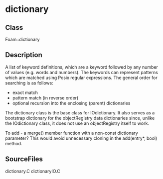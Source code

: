 # dictionary 
## Class
Foam::dictionary

## Description
A list of keyword definitions, which are a keyword followed by any number
of values (e.g. words and numbers). The keywords can represent patterns
which are matched using Posix regular expressions. The general order for
searching is as follows:
- exact match
- pattern match (in reverse order)
- optional recursion into the enclosing (parent) dictionaries

The dictionary class is the base class for IOdictionary.
It also serves as a bootstrap dictionary for the objectRegistry data
dictionaries since, unlike the IOdictionary class, it does not use an
objectRegistry itself to work.

To add - a merge() member function with a non-const dictionary parameter?
This would avoid unnecessary cloning in the add(entry*, bool) method.

## SourceFiles
dictionary.C
dictionaryIO.C

